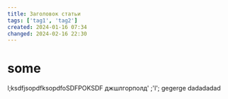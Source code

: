 ```yaml
---
title: Заголовок статьи
tags: ['tag1', 'tag2']
created: 2024-01-16 07:34
changed: 2024-02-16 22:30
---
```

# some
l;ksdfjsopdfksopdfoSDFPOKSDF
джшлгорполд'
;'l';
gegerge
dadadadad
